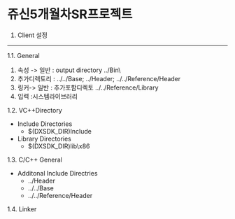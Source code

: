 쥬신5개월차SR프로젝트
======================

1. Client 설정
-------------

1.1. General
1. 속성 -> 일반 : output directory ../Bin\
2. 추가디렉토리 : ../../Base; ../Header; ../../Reference/Header
3. 링커-> 일반 : 추가포함디렉토 ../../Reference/Library
4. 입력 :시스템라이브러리

1.2. VC++Directory 
* Include Directories
  - $(DXSDK_DIR)Include
* Library Directories
  - $(DXSDK_DIR)lib\x86

1.3. C/C++
General
* Additonal Include Directries
  - ../Header
  - ../../Base
  - ../../Reference/Header

1.4. Linker


